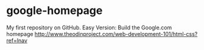 # google-homepage
My first repository on GitHub.
Easy Version: Build the Google.com homepage
http://www.theodinproject.com/web-development-101/html-css?ref=lnav
